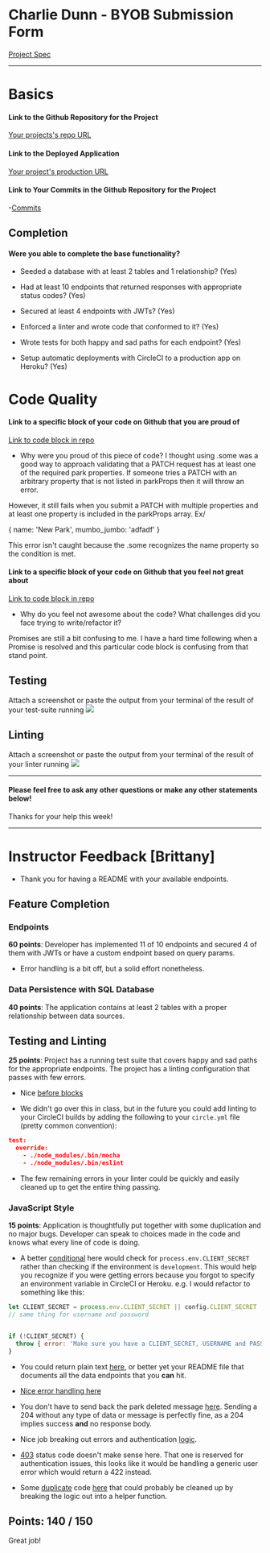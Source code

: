 # Charlie Dunn - BYOB Submission Form

[Project Spec](http://frontend.turing.io/projects/build-your-own-backend.html)

------

# Basics

#### Link to the Github Repository for the Project
[Your projects's repo URL](https://github.com/dunncl15/BYOB)

#### Link to the Deployed Application
[Your project's production URL](https://byob-prod.herokuapp.com/)

#### Link to Your Commits in the Github Repository for the Project

-[Commits](https://github.com/dunncl15/BYOB/commits/master)

## Completion

#### Were you able to complete the base functionality?

* Seeded a database with at least 2 tables and 1 relationship?
(Yes)

* Had at least 10 endpoints that returned responses with appropriate status codes?
(Yes)

* Secured at least 4 endpoints with JWTs?
(Yes)

* Enforced a linter and wrote code that conformed to it?
(Yes)

* Wrote tests for both happy and sad paths for each endpoint?
(Yes)

* Setup automatic deployments with CircleCI to a production app on Heroku?
(Yes)

# Code Quality

#### Link to a specific block of your code on Github that you are proud of
[Link to code block in repo](https://github.com/dunncl15/BYOB/blob/master/server.js#L48-L63)

* Why were you proud of this piece of code?
I thought using .some was a good way to approach validating that a PATCH request has at least one of the required park properties. If someone tries a PATCH with an arbitrary property that is not listed in parkProps then it will throw an error.

However, it still fails when you submit a PATCH with multiple properties and at least one property is included in the parkProps array. Ex/

{ name: 'New Park',
  mumbo_jumbo: 'adfadf' }

This error isn't caught because the .some recognizes the name property so the condition is met.

#### Link to a specific block of your code on Github that you feel not great about
[Link to code block in repo](https://github.com/dunncl15/BYOB/blob/master/db/seeds/dev/locations.js#L21-L28)

* Why do you feel not awesome about the code? What challenges did you face trying to write/refactor it?

Promises are still a bit confusing to me. I have a hard time following when a Promise is resolved and this particular code block is confusing from that stand point.

## Testing

Attach a screenshot or paste the output from your terminal of the result of your test-suite running
![](http://i.imgur.com/wbLfUQ0.png)

## Linting

Attach a screenshot or paste the output from your terminal of the result of your linter running
![](http://i.imgur.com/PnnHnBt.png)

-----

#### Please feel free to ask any other questions or make any other statements below!

Thanks for your help this week!

-----


# Instructor Feedback [Brittany]

* Thank you for having a README with your available endpoints.

## Feature Completion

### Endpoints
**60 points**: Developer has implemented 11 of 10 endpoints and secured 4 of them with JWTs or have a custom endpoint based on query params.

* Error handling is a bit off, but a solid effort nonetheless.

### Data Persistence with SQL Database
**40 points**: The application contains at least 2 tables with a proper relationship between data sources.

## Testing and Linting

**25 points**: Project has a running test suite that covers happy and sad paths for the appropriate endpoints. The project has a linting configuration that passes with few errors.

* Nice [before blocks](https://github.com/dunncl15/BYOB/blob/master/test/routes.spec.js#L14-L22)

* We didn't go over this in class, but in the future you could add linting to your CircleCI builds by adding the following to your `circle.yml` file (pretty common convention):

```json
test:
  override:
    - ./node_modules/.bin/mocha
    - ./node_modules/.bin/eslint
```
* The few remaining errors in your linter could be quickly and easily cleaned up to get the entire thing passing.

### JavaScript Style
**15 points**: Application is thoughtfully put together with some duplication and no major bugs. Developer can speak to choices made in the code and knows what every line of code is doing.

* A better [conditional](https://github.com/dunncl15/BYOB/blob/master/server.js#L17-L19) here would check for `process.env.CLIENT_SECRET` rather than checking if the environment is `development`. This would help you recognize if you were getting errors because you forgot to specify an environment variable in CircleCI or Heroku. e.g. I would refactor to something like this:

```js
let CLIENT_SECRET = process.env.CLIENT_SECRET || config.CLIENT_SECRET
// same thing for username and password


if (!CLIENT_SECRET) {
  throw { error: 'Make sure you have a CLIENT_SECRET, USERNAME and PASSWORD' }
}
```

* You could return plain text [here](https://github.com/dunncl15/BYOB/blob/master/server.js#L24), or better yet your README file that documents all the data endpoints that you **can** hit.

* [Nice error handling here](https://github.com/dunncl15/BYOB/blob/master/server.js#L38-L45)

* You don't have to send back the park deleted message [here](https://github.com/dunncl15/BYOB/blob/master/server.js#L139). Sending a 204 without any type of data or message is perfectly fine, as a 204 implies success **and** no response body.

* Nice job breaking out errors and authentication [logic](https://github.com/dunncl15/BYOB/blob/master/server.js#L6-L7).

* [403](https://github.com/dunncl15/BYOB/blob/master/server.js#L211) status code doesn't make sense here. That one is reserved for authentication issues, this looks like it would be handling a generic user error which would return a 422 instead.

* Some [duplicate](https://github.com/dunncl15/BYOB/blob/master/server.js#L169-L175) code [here](https://github.com/dunncl15/BYOB/blob/master/server.js#L192-L198) that could probably be cleaned up by breaking the logic out into a helper function.

## Points: 140 / 150

Great job!